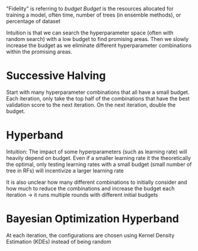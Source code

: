 "Fidelity" is referring to *budget*
*Budget* is the resources allocated for training a model, often time, number of trees (in ensemble methods), or percentage of dataset

Intuition is that we can search the hyperparameter space (often with random search) with a low budget to find promising areas. Then we slowly increase the budget as we eliminate different hyperparameter combinations within the promising areas.

# Successive Halving
Start with many hyperparameter combinations that all have a small budget. Each iteration, only take the top half of the combinations that have the best validation score to the next iteration. On the next iteration, double the budget.

# Hyperband
Intuition: The impact of some hyperparameters (such as learning rate) will heavily depend on budget. Even if a smaller learning rate it the theoretically the optimal, only testing learning rates with a small budget (small number of tree in RFs) will incentivize a larger learning rate

It is also unclear how many different combinations to initially consider and how much to reduce the combinations and increase the budget each iteration -> it runs multiple rounds with different initial budgets

# Bayesian Optimization Hyperband
At each iteration, the configurations are chosen using Kernel Density Estimation (KDEs)
instead of being random